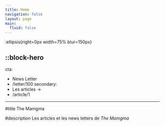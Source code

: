 ```yaml
---
title: Home
navigation: false
layout: page
main:
  fluid: false
---
```


:ellipsis{right=0px width=75% blur=150px}

::block-hero
---
cta:
  - News Letter
  - /letter/100
secondary:
  - Les articles →
  - /article/1
---

#title
The Mamgma

#description
Les articles et les news letters de *The Mamgma*
